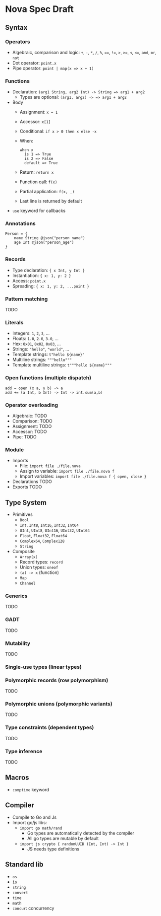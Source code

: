 # Nova Spec Draft

## Syntax

### Operators

* Algebraic, comparison and logic: `+`, `-`, `*`, `/`, `%`, `==`, `!=`, `>`, `>=`, `<`, `<=`, `and`, `or`, `not`
* Dot operator: `point.x`
* Pipe operator: `point | map(x => x + 1)`

### Functions

* Declaration: `(arg1 String, arg2 Int) -> String => arg1 + arg2`
    * Types are optional:  `(arg1, arg2) -> => arg1 + arg2`
* Body
    * Assignment: `x = 1`
    * Accessor: `x[1]`
    * Conditional: `if x > 0 then x else -x`
    * When: 
      
      ```
      when x
        is 1 => True
        is 2 => False
        default => True
      ```
    * Return: `return x`
    * Function call: `f(x)`
    * Partial application: `f(x, _)`
    * Last line is returned by default
* `use` keyword for callbacks

### Annotations

```
Person = {
    name String @json("person_name")
    age Int @json("person_age")
}
```

### Records

* Type declaration: `{ x Int, y Int }`
* Instantiation: `{ x: 1, y: 2 }`
* Access: `point.x`
* Spreading: `{ x: 1, y: 2, ...point }`

### Pattern matching

TODO

### Literals

* Integers: `1`, `2`, `3`, ...
* Floats: `1.0`, `2.0`, `3.0`, ...
* Hex: `0x01`, `0x02`, `0x03`, ...
* Strings: `"hello"`, `"world"`, ...
* Template strings: `t"hello ${name}"`
* Multiline strings: `"""hello"""`
* Template multiline strings: `t"""hello ${name}"""`

### Open functions (multiple dispatch)


```
add = open (x a, y b) -> a
add += (a Int, b Int) -> Int -> int.sum(a,b)
```

### Operator overloading

* Algebraic: TODO
* Comparison: TODO
* Assignment: TODO
* Accessor: TODO
* Pipe: TODO

### Module

* Imports
    * File: `import file ./file.nova`
    * Assign to variable: `import file ./file.nova f`
    * Import variables: `import file ./file.nova f { open, close }`
* Declarations TODO
* Exports TODO

## Type System

* Primitives
    * `Bool`
    * `Int`, `Int8`, `Int16`, `Int32`, `Int64`
    * `UInt`, `UInt8`, `UInt16`, `UInt32`, `UInt64`
    * `Float`, `Float32`, `Float64`
    * `Complex64`, `Complex128`
    * `String`
* Composite
    * `Array(x)`
    * Record types: `record`
    * Union types: `oneof`
    * `(a) -> x` (function)
    * `Map`
    * `Channel`

### Generics

TODO

### GADT

TODO

### Mutability

TODO

### Single-use types (linear types)


### Polymorphic records (row polymorphism)

TODO

### Polymorphic unions (polymorphic variants)

TODO

### Type constraints (dependent types)

TODO

### Type inference

TODO

## Macros

* `comptime` keyword

## Compiler

* Compile to Go and Js
* Import go/js libs:
    * `import go math/rand`
        * Go types are automatically detected by the compiler
        * All go types are mutable by default
    * `import js crypto { randomUUID (Int, Int) -> Int }`
        * JS needs type definitions

## Standard lib

* `os`
* `io`
* `string`
* `convert`
* `time`
* `math`
* `concur`: concurrency

